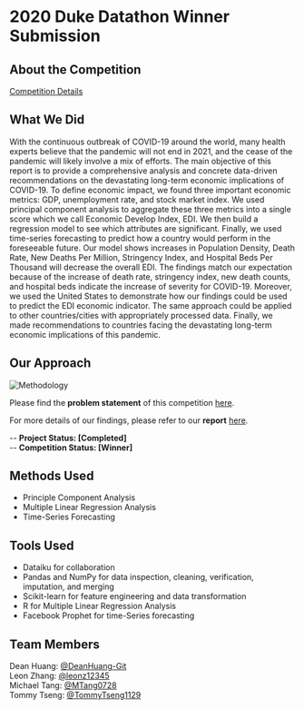 # 2020 Duke Datathon Winner Submission

## About the Competition
[Competition Details](https://dukeml.org/datathon/)

## What We Did
With the continuous outbreak of COVID-19 around the world, many health experts believe that the pandemic will not end in 2021, and the cease of the pandemic will likely involve a mix of efforts. The main objective of this report is to provide a comprehensive analysis and concrete data-driven recommendations on the devastating long-term economic implications of COVID-19. To define economic impact, we found three important economic metrics: GDP, unemployment rate, and stock market index. We used principal component analysis to aggregate these three metrics into a single score which we call Economic Develop Index, EDI. We then build a regression model to see which attributes are significant. Finally, we used time-series forecasting to predict how a country would perform in the foreseeable future. Our model shows increases in Population Density, Death Rate, New Deaths Per Million, Stringency Index, and Hospital Beds Per Thousand will decrease the overall EDI. The findings match our expectation because of the increase of death rate, stringency index, new death counts, and hospital beds indicate the increase of severity for COVID-19. Moreover, we used the United States to demonstrate how our findings could be used to predict the EDI economic indicator. The same approach could be applied to other countries/cities with appropriately processed data. Finally, we made recommendations to countries facing the devastating long-term economic implications of this pandemic.

## Our Approach
![Methodology](https://github.com/MTang0728/Duke_Datathon_2020/blob/master/Documents/Methodology.png?raw=true)


Please find the **problem statement** of this competition [here](https://github.com/MTang0728/Duke_Datathon_2020/blob/master/Documents/2020_Duke_Datathon_Problem_Statement.pdf).

For more details of our findings, please refer to our **report** [here](https://github.com/MTang0728/Duke_Datathon_2020/blob/master/Documents/Datathon%20Final%20Report.pdf).

-- **Project Status: [Completed]**  <br />
-- **Competition Status: [Winner]**

## Methods Used
- Principle Component Analysis
- Multiple Linear Regression Analysis
- Time-Series Forecasting 

## Tools Used
- Dataiku for collaboration
- Pandas and NumPy for data inspection, cleaning, verification, imputation, and merging
- Scikit-learn for feature engineering and data transformation
- R for Multiple Linear Regression Analysis
- Facebook Prophet for time-Series forecasting 

## Team Members
Dean Huang: [@DeanHuang-Git](https://github.com/DeanHuang-Git)   <br />
Leon Zhang: [@leonz12345](https://github.com/leonz12345)   <br />
Michael Tang: [@MTang0728](https://github.com/MTang0728)   <br />
Tommy Tseng: [@TommyTseng1129](https://github.com/TommyTseng1129)   <br />
